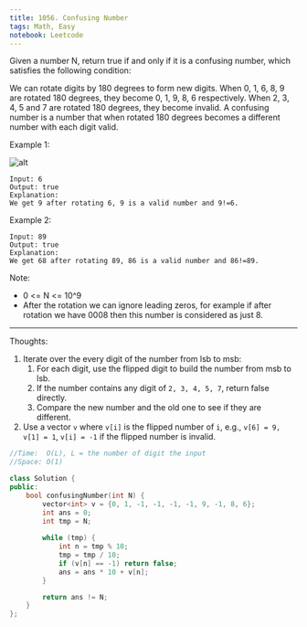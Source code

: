 ```yaml
---
title: 1056. Confusing Number
tags: Math, Easy
notebook: Leetcode
---
```


Given a number N, return true if and only if it is a confusing number, which satisfies the following condition:

We can rotate digits by 180 degrees to form new digits. When 0, 1, 6, 8, 9 are rotated 180 degrees, they become 0, 1, 9, 8, 6 respectively. When 2, 3, 4, 5 and 7 are rotated 180 degrees, they become invalid. A confusing number is a number that when rotated 180 degrees becomes a different number with each digit valid.

 

Example 1:

![alt](https://assets.leetcode.com/uploads/2019/03/23/1268_1.png)

```
Input: 6
Output: true
Explanation: 
We get 9 after rotating 6, 9 is a valid number and 9!=6.
```

Example 2:

```
Input: 89
Output: true
Explanation: 
We get 68 after rotating 89, 86 is a valid number and 86!=89.
```

Note:

- 0 <= N <= 10^9
- After the rotation we can ignore leading zeros, for example if after rotation we have 0008 then this number is considered as just 8.

----------
Thoughts:
1. Iterate over the every digit of the number from lsb to msb:
   1. For each digit, use the flipped digit to build the number from msb to lsb.
   2. If the number contains any digit of `2, 3, 4, 5, 7`, return false directly.
   3. Compare the new number and the old one to see if they are different.
2. Use a vector `v` where `v[i]` is the flipped number of `i`, e.g., `v[6] = 9, v[1] = 1`, `v[i] = -1` if the flipped number is invalid.

```c++
//Time:  O(L), L = the number of digit the input
//Space: O(1)

class Solution {
public:
    bool confusingNumber(int N) {
        vector<int> v = {0, 1, -1, -1, -1, -1, 9, -1, 8, 6};
        int ans = 0;
        int tmp = N;
        
        while (tmp) {
            int n = tmp % 10;
            tmp = tmp / 10;
            if (v[n] == -1) return false;
            ans = ans * 10 + v[n];
        }

        return ans != N;
    }
};
```